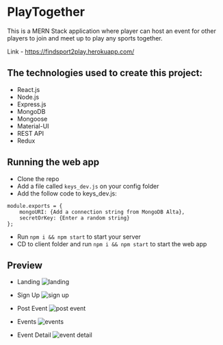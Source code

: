 # PlayTogether

This is a MERN Stack application where player can host an event for other players to join and meet up to play any sports together.

Link - https://findsport2play.herokuapp.com/

## The technologies used to create this project:
- React.js
- Node.js
- Express.js
- MongoDB
- Mongoose
- Material-UI
- REST API
- Redux

## Running the web app
- Clone the repo
- Add a file called `keys_dev.js` on your config folder
- Add the follow code to keys_dev.js:
```
module.exports = {
    mongoURI: {Add a connection string from MongoDB Alta},
    secretOrKey: {Enter a random string}
};
```
- Run `npm i && npm start` to start your server
- CD to client folder and run `npm i && npm start` to start the web app

## Preview
- Landing
![landing](https://res.cloudinary.com/ysongit/image/upload/v1581738547/project/Screen_Shot_2020-02-14_at_10.48.57_PM_b8c3lf.png "Landing")

- Sign Up
![sign up](https://res.cloudinary.com/ysongit/image/upload/v1581738611/project/Screen_Shot_2020-02-14_at_10.49.59_PM_mxgnd4.png "Sign Up")

- Post Event
![post event](https://res.cloudinary.com/ysongit/image/upload/v1581738666/project/Screen_Shot_2020-02-14_at_10.50.50_PM_icdr0w.png "Post Event")

- Events
![events](https://res.cloudinary.com/ysongit/image/upload/v1581904339/project/Screen_Shot_2020-02-16_at_8.52.09_PM_omjjhk.png "Events")

- Event Detail
![event detail](https://res.cloudinary.com/ysongit/image/upload/v1581738883/project/Screen_Shot_2020-02-14_at_10.54.32_PM_ayxsey.png "Event Detail")
